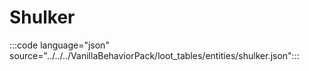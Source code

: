 # Shulker 

:::code language="json" source="../../../VanillaBehaviorPack/loot_tables/entities/shulker.json":::